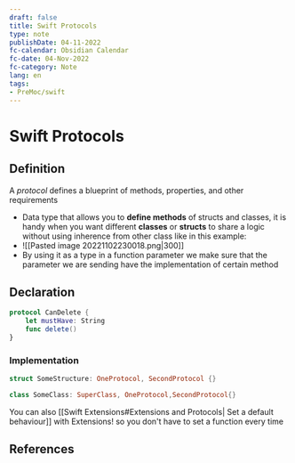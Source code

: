 ```yaml
---
draft: false
title: Swift Protocols
type: note
publishDate: 04-11-2022
fc-calendar: Obsidian Calendar
fc-date: 04-Nov-2022
fc-category: Note
lang: en
tags:
- PreMoc/swift
---
```


# Swift Protocols

## Definition
A _protocol_ defines a blueprint of methods, properties, and other requirements

- Data type that allows you to **define methods** of structs and classes, it is handy when you want different **classes** or **structs** to share a logic without using inherence from other class like in this example: 
- ![[Pasted image 20221102230018.png|300]]
- By using it as a type in a function parameter we make sure that the parameter we are sending have the implementation of certain method


## Declaration
```swift
protocol CanDelete {
	let mustHave: String
	func delete()
}
```
### Implementation
```swift
struct SomeStructure: OneProtocol, SecondProtocol {}

class SomeClass: SuperClass, OneProtocol,SecondProtocol{}
```

 You can also [[Swift Extensions#Extensions and Protocols| Set a default behaviour]] with Extensions! so you don't have to set a function every time 


## References

